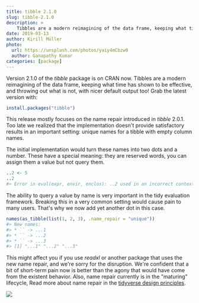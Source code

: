 ```yaml
---
title: tibble 2.1.0
slug: tibble-2.1.0
description: >
    Tibbles are a modern reimagining of the data frame, keeping what time has shown to be effective, and throwing out what is not, with nicer default output too! This article describes and motivates the latest minor release.
date: 2019-03-13
author: Kirill Müller
photo:
  url: https://unsplash.com/photos/yaiy4mCbzw0
  author: Ganapathy Kumar
categories: [package]
---
```





<STYLE type='text/css' scoped>
PRE.fansi SPAN {padding-top: .25em; padding-bottom: .25em};
</STYLE>


Version 2.1.0 of the *tibble* package is on CRAN now. Tibbles are a modern reimagining of the data frame, keeping what time has shown to be effective, and throwing out what is not, with nicer default output too! Grab the latest version with:

```r
install.packages("tibble")
```

This release mostly focuses on the name repair introduced in *tibble* 2.0.1.
Too late we realized that the implementation doesn't provide satisfactory results in an important setting: unique names for a tibble with empty column names.

The initial implementation would turn these names into two dots and a number.
These have a special meaning: they are reserved words, you can assign them a value but not query them.


```r
..2 <- 5
..2
#> Error in eval(expr, envir, enclos): ..2 used in an incorrect context, no ... to look in
```

The ability to query a value by name is very important in the tidy evaluation framework.
Breaking this in a very common setting would cause pain to many users.
That's why we now add yet another dot in this case.


```r
names(as_tibble(list(1, 2, 3), .name_repair = "unique"))
#> New names:
#> * `` -> ...1
#> * `` -> ...2
#> * `` -> ...3
#> [1] "...1" "...2" "...3"
```

This might affect you if you use *readxl* or another package that uses the new name repair, and we're sorry for the disruption.
We're confident that a bit of short-term pain now is better than the agony that would have come from the existent behavior.
Also, name repair currently is in the "maturing" lifecycle, 
Read more about name repair in the [tidyverse design principles](https://principles.tidyverse.org/names-attribute.html#the-names-attribute-of-an-object).

![](/images/tibble-2.1.0/dots.jpg)

